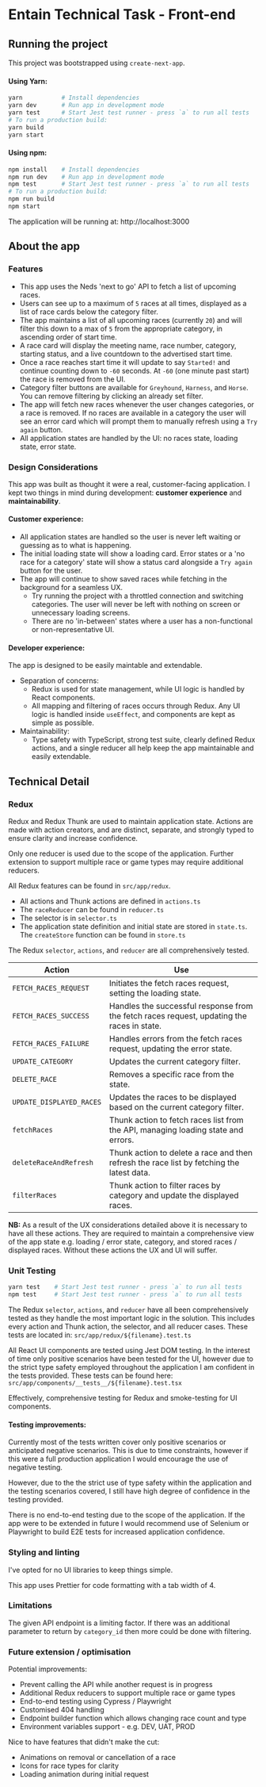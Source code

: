 # Entain Technical Task - Front-end

## Running the project

This project was bootstrapped using `create-next-app`.

#### Using Yarn:

```python
yarn           # Install dependencies
yarn dev       # Run app in development mode
yarn test      # Start Jest test runner - press `a` to run all tests
# To run a production build:
yarn build
yarn start
```

#### Using npm:

```python
npm install    # Install dependencies
npm run dev    # Run app in development mode
npm test       # Start Jest test runner - press `a` to run all tests
# To run a production build:
npm run build
npm start
```

The application will be running at: http://localhost:3000

## About the app

### Features

-   This app uses the Neds 'next to go' API to fetch a list of upcoming races.
-   Users can see up to a maximum of `5` races at all times, displayed as a list of race cards below the category filter.
-   The app maintains a list of all upcoming races (currently `20`) and will filter this down to a max of `5` from the appropriate category, in ascending order of start time.
-   A race card will display the meeting name, race number, category, starting status, and a live countdown to the advertised start time.
-   Once a race reaches start time it will update to say `Started!` and continue counting down to `-60` seconds. At `-60` (one minute past start) the race is removed from the UI.
-   Category filter buttons are available for `Greyhound`, `Harness`, and `Horse`. You can remove filtering by clicking an already set filter.
-   The app will fetch new races whenever the user changes categories, or a race is removed. If no races are available in a category the user will see an error card which will prompt them to manually refresh using a `Try again` button.
-   All application states are handled by the UI: no races state, loading state, error state.

### Design Considerations

This app was built as thought it were a real, customer-facing application. I kept two things in mind during development: **customer experience** and **maintainability**.

#### Customer experience:

-   All application states are handled so the user is never left waiting or guessing as to what is happening.
-   The initial loading state will show a loading card. Error states or a 'no race for a category' state will show a status card alongside a `Try again` button for the user.
-   The app will continue to show saved races while fetching in the background for a seamless UX.
    -   Try running the project with a throttled connection and switching categories. The user will never be left with nothing on screen or unnecessary loading screens.
    -   There are no 'in-between' states where a user has a non-functional or non-representative UI.

#### Developer experience:

The app is designed to be easily maintable and extendable.

-   Separation of concerns:
    -   Redux is used for state management, while UI logic is handled by React components.
    -   All mapping and filtering of races occurs through Redux. Any UI logic is handled inside `useEffect`, and components are kept as simple as possible.
-   Maintainability:
    -   Type safety with TypeScript, strong test suite, clearly defined Redux actions, and a single reducer all help keep the app maintainable and easily extendable.

## Technical Detail

### Redux

Redux and Redux Thunk are used to maintain application state. Actions are made with action creators, and are distinct, separate, and strongly typed to ensure clarity and increase confidence.

Only one reducer is used due to the scope of the application. Further extension to support multiple race or game types may require additional reducers.

All Redux features can be found in `src/app/redux`.

-   All actions and Thunk actions are defined in `actions.ts`
-   The `raceReducer` can be found in `reducer.ts`
-   The selector is in `selector.ts`
-   The application state definition and initial state are stored in `state.ts`. The `createStore` function can be found in `store.ts`

The Redux `selector`, `actions`, and `reducer` are all comprehensively tested.

| Action                   | Use                                                                                        |
| ------------------------ | ------------------------------------------------------------------------------------------ |
| `FETCH_RACES_REQUEST`    | Initiates the fetch races request, setting the loading state.                              |
| `FETCH_RACES_SUCCESS`    | Handles the successful response from the fetch races request, updating the races in state. |
| `FETCH_RACES_FAILURE`    | Handles errors from the fetch races request, updating the error state.                     |
| `UPDATE_CATEGORY`        | Updates the current category filter.                                                       |
| `DELETE_RACE`            | Removes a specific race from the state.                                                    |
| `UPDATE_DISPLAYED_RACES` | Updates the races to be displayed based on the current category filter.                    |
| `fetchRaces`             | Thunk action to fetch races list from the API, managing loading state and errors.          |
| `deleteRaceAndRefresh`   | Thunk action to delete a race and then refresh the race list by fetching the latest data.  |
| `filterRaces`            | Thunk action to filter races by category and update the displayed races.                   |

**NB:** As a result of the UX considerations detailed above it is necessary to have all these actions. They are required to maintain a comprehensive view of the app state e.g. loading / error state, category, and stored races / displayed races. Without these actions the UX and UI will suffer.

### Unit Testing

```bash
yarn test    # Start Jest test runner - press `a` to run all tests
npm test     # Start Jest test runner - press `a` to run all tests
```

The Redux `selector`, `actions`, and `reducer` have all been comprehensively tested as they handle the most important logic in the solution. This includes every action and Thunk action, the selector, and all reducer cases. These tests are located in: `src/app/redux/${filename}.test.ts`

All React UI components are tested using Jest DOM testing. In the interest of time only positive scenarios have been tested for the UI, however due to the strict type safety employed throughout the application I am confident in the tests provided. These tests can be found here: `src/app/components/__tests__/${filename}.test.tsx`

Effectively, comprehensive testing for Redux and smoke-testing for UI components.

#### Testing improvements:

Currently most of the tests written cover only positive scenarios or anticipated negative scenarios. This is due to time constraints, however if this were a full production application I would encourage the use of negative testing.

However, due to the the strict use of type safety within the application and the testing scenarios covered, I still have high degree of confidence in the testing provided.

There is no end-to-end testing due to the scope of the application. If the app were to be extended in future I would recommend use of Selenium or Playwright to build E2E tests for increased application confidence.

### Styling and linting

I've opted for no UI libraries to keep things simple.

This app uses Prettier for code formatting with a tab width of 4.

### Limitations

The given API endpoint is a limiting factor. If there was an additional parameter to return by `category_id` then more could be done with filtering.

### Future extension / optimisation

Potential improvements:

-   Prevent calling the API while another request is in progress
-   Additional Redux reducers to support multiple race or game types
-   End-to-end testing using Cypress / Playwright
-   Customised 404 handling
-   Endpoint builder function which allows changing race count and type
-   Environment variables support - e.g. DEV, UAT, PROD

Nice to have features that didn't make the cut:

-   Animations on removal or cancellation of a race
-   Icons for race types for clarity
-   Loading animation during initial request
